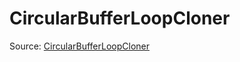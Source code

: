# CircularBufferLoopCloner

Source: [CircularBufferLoopCloner](../../../csrc/device_lower/pass/circular_buffer.cpp#L41)
